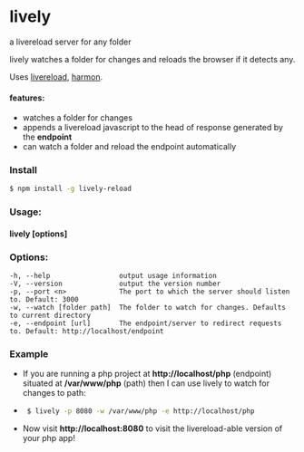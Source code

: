 # lively
a livereload server for any folder

lively watches a folder for changes and reloads the browser if it detects any.

Uses [livereload](https://www.npmjs.com/package/livereload), [harmon](https://www.npmjs.com/package/harmon).
#### features:
- watches a folder for changes
- appends a livereload javascript to the head of response generated by the **endpoint**
- can watch a folder and reload the endpoint automatically

### Install
```sh
$ npm install -g lively-reload
```
### Usage:
#### lively [options]

### Options:

    -h, --help                 output usage information
    -V, --version              output the version number
    -p, --port <n>             The port to which the server should listen to. Default: 3000
    -w, --watch [folder path]  The folder to watch for changes. Defaults to current directory
    -e, --endpoint [url]       The endpoint/server to redirect requests to. Default: http://localhost/endpoint

### Example
- If you are running a php project at **http://localhost/php** (endpoint) situated at **/var/www/php** (path) then I can use lively to watch for changes to path:
- ```sh
   $ lively -p 8080 -w /var/www/php -e http://localhost/php
  ```
- Now visit **http://localhost:8080** to visit the livereload-able version of your php app!
